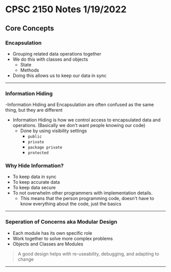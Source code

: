 # CPSC 2150 Notes 1/19/2022

## Core Concepts

### Encapsulation
- Grouping related data operations together
- We do this with classes and objects
   - State
   - Methods
- Doing this allows us to keep our data in sync

---

### Information Hiding
-Information Hiding and Encapsulation are often confused as the same thing, but they are different
- Information Hiding is how we control access to encapsulated data and operations. (Basically we don't want people knowing our code)
    - Done by using visibility settings
		- `public`
		- `private`
		- `package private`
		- `protected`

### Why Hide Information?
- To keep data in sync
- To keep accurate data
- To keep data secure
- To not overwhelm other programmers with implementation details.
    - This means that the person programming code, doesn't have to know everything about the code, just the basics

---

### Seperation of Concerns aka Modular Design 
- Each module has its own specific role
- Work together to solve more complex problems
- Objects and Classes are Modules

> A good design helps with re-useability, debugging, and adapting to change

---
